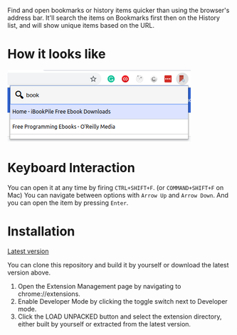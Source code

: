 Find and open bookmarks or history items quicker than using the browser's address bar.
It'll search the items on Bookmarks first then on the History list, and will show unique items based on the URL.

# How it looks like
![Image of the Extension](./public/images/extension.png)

# Keyboard Interaction
You can open it at any time by firing `CTRL+SHIFT+F`. (or `COMMAND+SHIFT+F` on Mac)
You can navigate between options with `Arrow Up` and `Arrow Down`.
And you can open the item by pressing `Enter`.

# Installation
[Latest version](https://github.com/ramonpm/go-to-bookmark/releases/latest/download/go-to-bookmark.zip)

You can clone this repository and build it by yourself or download the latest version above.

1. Open the Extension Management page by navigating to chrome://extensions.
2. Enable Developer Mode by clicking the toggle switch next to Developer mode.
3. Click the LOAD UNPACKED button and select the extension directory, either built by yourself or extracted from the latest version.
